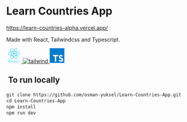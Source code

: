 # Learn Countries App
https://learn-countries-alpha.vercel.app/

Made with React, Tailwindcss and Typescript.
<p align="left"> <a href="https://reactjs.org/" target="_blank" rel="noreferrer"> <img src="https://raw.githubusercontent.com/devicons/devicon/master/icons/react/react-original-wordmark.svg" alt="react" width="40" height="40"/> </a> <a href="https://tailwindcss.com/" target="_blank" rel="noreferrer"> <img src="https://www.vectorlogo.zone/logos/tailwindcss/tailwindcss-icon.svg" alt="tailwind" width="40" height="40"/> </a> <a href="https://www.typescriptlang.org/" target="_blank" rel="noreferrer"> <img src="https://raw.githubusercontent.com/devicons/devicon/master/icons/typescript/typescript-original.svg" alt="typescript" width="40" height="40"/> </a> </p>

<h2>&nbspTo run locally</h2>
<div class="snippet-clipboard-content notranslate position-relative overflow-auto"><pre class="notranslate">
<code>git clone https://github.com/osman-yuksel/Learn-Countries-App.git
cd Learn-Countries-App
npm install 
npm run dev
</code>
</div>
